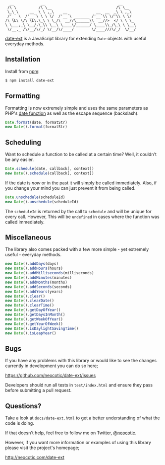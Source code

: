       __            __                                 __      
     /\ \          /\ \__                             /\ \__   
     \_\ \     __  \ \ ,_\    __             __  __  _\ \ ,_\  
     /'_` \  /'__`\ \ \ \/  /'__`\ _______ /'__`\\ \/'\\ \ \/  
    /\ \L\ \/\ \L\.\_\ \ \_/\  __//\______\\  __//>  </ \ \ \_ 
    \ \___,_\ \__/.\_\\ \__\ \____\/______/ \____\\_/\_\ \ \__\
     \/__,_ /\/__/\/_/ \/__/\/____/        \/____///\/_/  \/__/

[date-ext][] is a JavaScript library for extending `Date` objects with useful
everyday methods.

## Installation

Install from [npm][]:

``` bash
$ npm install date-ext
```

## Formatting

Formatting is now extremely simple and uses the same parameters as PHP's [date
function][] as well as the escape sequence (backslash).

``` javascript
Date.format(date, formatStr)
new Date().format(formatStr)
```

## Scheduling

Want to schedule a function to be called at a certain time? Well, it couldn't
be any easier.

``` javascript
Date.schedule(date, callback[, context])
new Date().schedule(callback[, context])
```

If the date is *now* or in the past it will simply be called immediately. Also,
if you change your mind you can just prevent it from being called.

``` javascript
Date.unschedule(scheduleId)
new Date().unschedule(scheduleId)
```

The `scheduleId` is returned by the call to `schedule` and will be unique for
every call. However, This will be `undefined` in cases where the function was
called immediately.

## Miscellaneous

The library also comes packed with a few more simple - yet extremely useful -
everyday methods.

``` javascript
new Date().addDays(days)
new Date().addHours(hours)
new Date().addMilliseconds(milliseconds)
new Date().addMinutes(minutes)
new Date().addMonths(months)
new Date().addSeconds(seconds)
new Date().addYears(years)
new Date().clear()
new Date().clearDate()
new Date().clearTime()
new Date().getDayOfYear()
new Date().getDaysInMonth()
new Date().getWeekOfYear()
new Date().getYearOfWeek()
new Date().isDaylightSavingTime()
new Date().isLeapYear()
```

## Bugs

If you have any problems with this library or would like to see the changes
currently in development you can do so here;

https://github.com/neocotic/date-ext/issues

Developers should run all tests in `test/index.html` and ensure they pass
before submitting a pull request.

## Questions?

Take a look at `docs/date-ext.html` to get a better understanding of what the code
is doing.

If that doesn't help, feel free to follow me on Twitter, [@neocotic][].

However, if you want more information or examples of using this library please
visit the project's homepage;

http://neocotic.com/date-ext

[@neocotic]: https://twitter.com/#!/neocotic
[date-ext]: http://neocotic.com/date-ext
[date function]: http://php.net/manual/en/function.date.php
[npm]: http://npmjs.org